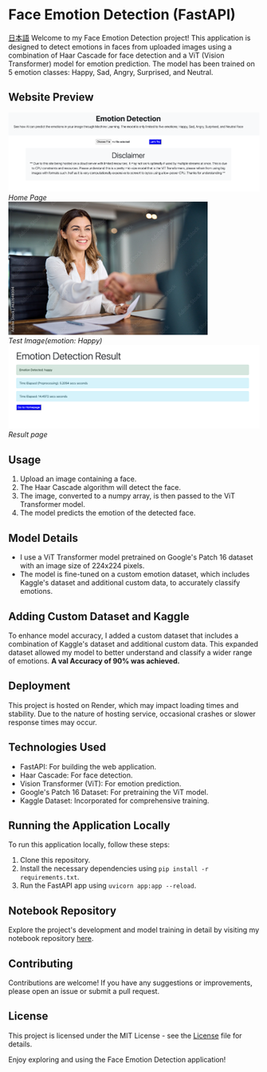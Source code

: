# Face Emotion Detection (FastAPI)
[日本語](https://github.com/rakibulhaque9954/Face_emotion_detection_fastapi/blob/135e72cc144661da34902d55e3643b1ae700abb9/%E6%97%A5%E6%9C%AC%E8%AA%9EREADME.md)
Welcome to my Face Emotion Detection project! This application is designed to detect emotions in faces from uploaded images using a combination of Haar Cascade for face detection and a ViT (Vision Transformer) model for emotion prediction. The model has been trained on 5 emotion classes: Happy, Sad, Angry, Surprised, and Neutral.

## Website Preview
![home page](https://github.com/rakibulhaque9954/Face_emotion_detection_fastapi/blob/cde903776333edd143cc5f8a15da9dd704d452e7/Screenshot%202023-11-11%20at%2018.17.25.png)
*Home Page*
<br>
<img src="https://github.com/rakibulhaque9954/Face_emotion_detection_fastapi/blob/cde903776333edd143cc5f8a15da9dd704d452e7/1000_F_637048304_gG1q9XoPsy17wtqm1rCM8ke3EjENcq5N.jpg" width="400" alt="Sample Happy Image"><br>
*Test Image(emotion: Happy)*
<br>
![Result](https://github.com/rakibulhaque9954/Face_emotion_detection_fastapi/blob/cde903776333edd143cc5f8a15da9dd704d452e7/Screenshot%202023-11-11%20at%2018.18.03.png)
*Result page*

## Usage

1. Upload an image containing a face.
2. The Haar Cascade algorithm will detect the face.
3. The image, converted to a numpy array, is then passed to the ViT Transformer model.
4. The model predicts the emotion of the detected face.

## Model Details

- I use a ViT Transformer model pretrained on Google's Patch 16 dataset with an image size of 224x224 pixels.
- The model is fine-tuned on a custom emotion dataset, which includes Kaggle's dataset and additional custom data, to accurately classify emotions.

## Adding Custom Dataset and Kaggle

To enhance model accuracy, I added a custom dataset that includes a combination of Kaggle's dataset and additional custom data. This expanded dataset allowed my model to better understand and classify a wider range of emotions.
**A val Accuracy of 90% was achieved.**

## Deployment

This project is hosted on Render, which may impact loading times and stability. Due to the nature of hosting service, occasional crashes or slower response times may occur.

## Technologies Used

- FastAPI: For building the web application.
- Haar Cascade: For face detection.
- Vision Transformer (ViT): For emotion prediction.
- Google's Patch 16 Dataset: For pretraining the ViT model.
- Kaggle Dataset: Incorporated for comprehensive training.

## Running the Application Locally

To run this application locally, follow these steps:

1. Clone this repository.
2. Install the necessary dependencies using `pip install -r requirements.txt`.
3. Run the FastAPI app using `uvicorn app:app --reload`.

## Notebook Repository

Explore the project's development and model training in detail by visiting my notebook repository [here](https://github.com/rakibulhaque9954/Emotion_Detection_Model-ViT-_V1.0.git).

## Contributing

Contributions are welcome! If you have any suggestions or improvements, please open an issue or submit a pull request.

## License

This project is licensed under the MIT License - see the [License](https://github.com/rakibulhaque9954/blog_remastered/blob/418d35cf33f0411375ed2dc77fc3607ee5887fc9/MIT_LICENSE_Rakibul_Haque.txt) file for details.

Enjoy exploring and using the Face Emotion Detection application!
